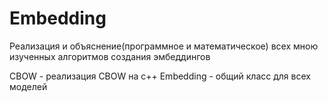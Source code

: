 # Embedding
Реализация и объяснение(программное и математическое) всех мною изученных алгоритмов создания эмбеддингов

CBOW - реализация CBOW на c++
Embedding - общий класс для всех моделей
